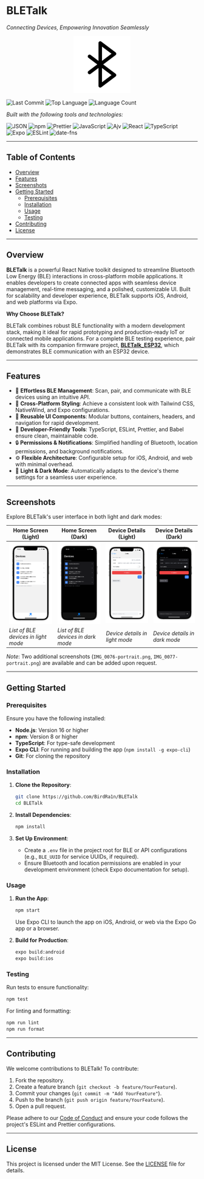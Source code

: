 # BLETalk
_Connecting Devices, Empowering Innovation Seamlessly_

<p align="center">
  <img src="assets/icon.png" alt="BLETalk Application Icon" width="150" />
</p>

![Last Commit](https://img.shields.io/github/last-commit/BirdRa1n/BLETalk?style=flat&logo=git&logoColor=white&color=0080ff)
![Top Language](https://img.shields.io/github/languages/top/BirdRa1n/BLETalk?style=flat&color=0080ff)
![Language Count](https://img.shields.io/github/languages/count/BirdRa1n/BLETalk?style=flat&color=0080ff)

_Built with the following tools and technologies:_

![JSON](https://img.shields.io/badge/JSON-000000.svg?style=flat&logo=JSON&logoColor=white)
![npm](https://img.shields.io/badge/npm-CB3837.svg?style=flat&logo=npm&logoColor=white)
![Prettier](https://img.shields.io/badge/Prettier-F7B93E.svg?style=flat&logo=Prettier&logoColor=black)
![JavaScript](https://img.shields.io/badge/JavaScript-F7DF1E.svg?style=flat&logo=JavaScript&logoColor=black)
![Ajv](https://img.shields.io/badge/Ajv-23C8D2.svg?style=flat&logo=Ajv&logoColor=white)
![React](https://img.shields.io/badge/React-61DAFB.svg?style=flat&logo=React&logoColor=black)
![TypeScript](https://img.shields.io/badge/TypeScript-3178C6.svg?style=flat&logo=TypeScript&logoColor=white)
![Expo](https://img.shields.io/badge/Expo-000020.svg?style=flat&logo=Expo&logoColor=white)
![ESLint](https://img.shields.io/badge/ESLint-4B32C3.svg?style=flat&logo=ESLint&logoColor=white)
![date-fns](https://img.shields.io/badge/datefns-770C56.svg?style=flat&logo=date-fns&logoColor=white)

---

## Table of Contents

- [Overview](#overview)
- [Features](#features)
- [Screenshots](#screenshots)
- [Getting Started](#getting-started)
  - [Prerequisites](#prerequisites)
  - [Installation](#installation)
  - [Usage](#usage)
  - [Testing](#testing)
- [Contributing](#contributing)
- [License](#license)

---

## Overview

**BLETalk** is a powerful React Native toolkit designed to streamline Bluetooth Low Energy (BLE) interactions in cross-platform mobile applications. It enables developers to create connected apps with seamless device management, real-time messaging, and a polished, customizable UI. Built for scalability and developer experience, BLETalk supports iOS, Android, and web platforms via Expo.

**Why Choose BLETalk?**

BLETalk combines robust BLE functionality with a modern development stack, making it ideal for rapid prototyping and production-ready IoT or connected mobile applications. For a complete BLE testing experience, pair BLETalk with its companion firmware project, [**BLETalk_ESP32**](https://github.com/BirdRa1n/BLETalk_ESP32), which demonstrates BLE communication with an ESP32 device.

---

## Features

- 🧩 **Effortless BLE Management**: Scan, pair, and communicate with BLE devices using an intuitive API.
- 🌈 **Cross-Platform Styling**: Achieve a consistent look with Tailwind CSS, NativeWind, and Expo configurations.
- 📱 **Reusable UI Components**: Modular buttons, containers, headers, and navigation for rapid development.
- 🚀 **Developer-Friendly Tools**: TypeScript, ESLint, Prettier, and Babel ensure clean, maintainable code.
- 🔒 **Permissions & Notifications**: Simplified handling of Bluetooth, location permissions, and background notifications.
- ⚙️ **Flexible Architecture**: Configurable setup for iOS, Android, and web with minimal overhead.
- 🌙 **Light & Dark Mode**: Automatically adapts to the device's theme settings for a seamless user experience.

---

## Screenshots

Explore BLETalk's user interface in both light and dark modes:

| Home Screen (Light) | Home Screen (Dark) | Device Details (Light) | Device Details (Dark) |
|---------------------|--------------------|------------------------|-----------------------|
| ![Home Screen Light](screenshots/IMG_0076-portrait.png) | ![Home Screen Dark](screenshots/IMG_0072-portrait.png) | ![Device Details Light](screenshots/IMG_0077-portrait.png) | ![Device Details Dark](screenshots/IMG_0075-portrait.png) |
| *List of BLE devices in light mode* | *List of BLE devices in dark mode* | *Device details in light mode* | *Device details in dark mode* |

*Note*: Two additional screenshots (`IMG_0076-portrait.png`, `IMG_0077-portrait.png`) are available and can be added upon request.

---

## Getting Started

### Prerequisites

Ensure you have the following installed:

- **Node.js**: Version 16 or higher
- **npm**: Version 8 or higher
- **TypeScript**: For type-safe development
- **Expo CLI**: For running and building the app (`npm install -g expo-cli`)
- **Git**: For cloning the repository

### Installation

1. **Clone the Repository**:

   ```bash
   git clone https://github.com/BirdRa1n/BLETalk
   cd BLETalk
   ```

2. **Install Dependencies**:

   ```bash
   npm install
   ```

3. **Set Up Environment**:

   - Create a `.env` file in the project root for BLE or API configurations (e.g., `BLE_UUID` for service UUIDs, if required).
   - Ensure Bluetooth and location permissions are enabled in your development environment (check Expo documentation for setup).

### Usage

1. **Run the App**:

   ```bash
   npm start
   ```

   Use Expo CLI to launch the app on iOS, Android, or web via the Expo Go app or a browser.

2. **Build for Production**:

   ```bash
   expo build:android
   expo build:ios
   ```

### Testing

Run tests to ensure functionality:

```bash
npm test
```

For linting and formatting:

```bash
npm run lint
npm run format
```

---

## Contributing

We welcome contributions to BLETalk! To contribute:

1. Fork the repository.
2. Create a feature branch (`git checkout -b feature/YourFeature`).
3. Commit your changes (`git commit -m "Add YourFeature"`).
4. Push to the branch (`git push origin feature/YourFeature`).
5. Open a pull request.

Please adhere to our [Code of Conduct](CODE_OF_CONDUCT.md) and ensure your code follows the project's ESLint and Prettier configurations.

---

## License

This project is licensed under the MIT License. See the [LICENSE](LICENSE) file for details.
